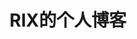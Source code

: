 ---
title: "RIX的个人博客"
layout: "home"
menu:
    main:
        name: Home
        weight: 1
        params:
            icon: home
---